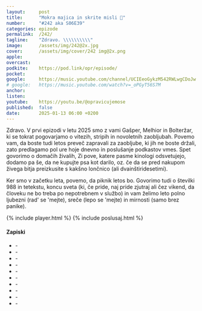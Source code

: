 ```yaml
---
layout: 	post
title:  	"Mokra majica in skrite misli 💭"
number: 	"#242 aka S06E39"
categories:	epizode
permalink:	/242/
tagline: 	"Zdravo. \\\\\\\\\\" 
image:		/assets/img/242@2x.jpg
cover:		/assets/img/cover/242 img@2x.png
apple:		
overcast:	
podkite:	https://pod.link/opr/episode/
pocket:		
google:		https://music.youtube.com/channel/UCIEeoGykzM542RWLwgCDoJw
# google:	https://music.youtube.com/watch?v=_oPGyT56S7M
anchor:		
listen:		
youtube:	https://youtu.be/@opravicujemose
published:	false
date: 		2025-01-13 06:00 +0200
---
```


Zdravo. V prvi epizodi v letu 2025 smo z vami Gašper, Melhior in Bolteržar, ki se tokrat pogovarjamo o vitezih, stripih in novoletnih zaobljubah. Povemo vam, da boste tudi letos preveč zapravali za zaobljube, ki jih ne boste držali, zato predlagamo pol ure hoje dnevno in poslušanje podkastov vmes. Spet govorimo o domačih živalih, Zi pove, katere pasme kinologi odsvetujejo, dodamo pa še, da ne kupujte psa kot darilo, oz. če da se pred nakupom živega bitja preizkusite s kakšno lončnico (ali dvainštiridesetimi). 

Ker smo v začetku leta, povemo, da piknik letos bo. Govorimo tudi o številki 988 in tetekstu, koncu sveta (ki, če pride, naj pride zjutraj ali čez vikend, da človeku ne bo treba po nepotrebnem v službo) in vam želimo leto polno ljubezni (rad' se 'mejte), sreče (lepo se 'mejte) in mirnosti (samo brez panike). 

{% include player.html %}
{% include poslusaj.html %}

<!--break-->

#### Zapiski

- []() - 
- []() - 
- []() - 
- []() - 
- []() - 
- []() - 
- []() - 
- []() - 
- []() - 
- []() - 